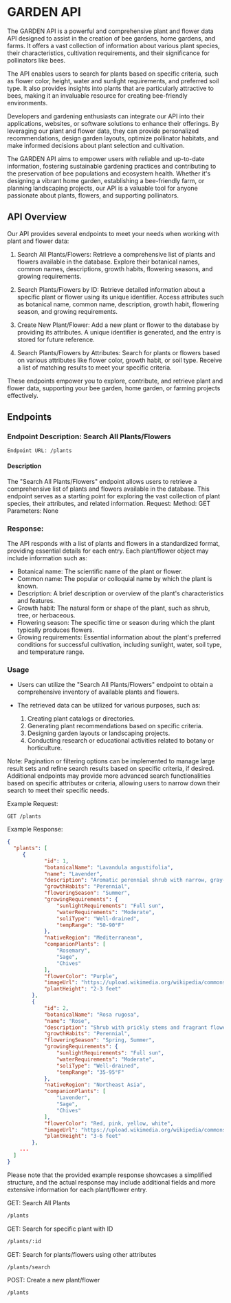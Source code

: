 # GARDEN API

The GARDEN API is a powerful and comprehensive plant and flower data API designed to assist in the creation of bee gardens, home gardens, and farms. It offers a vast collection of information about various plant species, their characteristics, cultivation requirements, and their significance for pollinators like bees.

The API enables users to search for plants based on specific criteria, such as flower color, height, water and sunlight requirements, and preferred soil type. It also provides insights into plants that are particularly attractive to bees, making it an invaluable resource for creating bee-friendly environments.

Developers and gardening enthusiasts can integrate our API into their applications, websites, or software solutions to enhance their offerings. By leveraging our plant and flower data, they can provide personalized recommendations, design garden layouts, optimize pollinator habitats, and make informed decisions about plant selection and cultivation.

The GARDEN API aims to empower users with reliable and up-to-date information, fostering sustainable gardening practices and contributing to the preservation of bee populations and ecosystem health. Whether it's designing a vibrant home garden, establishing a bee-friendly farm, or planning landscaping projects, our API is a valuable tool for anyone passionate about plants, flowers, and supporting pollinators.

## API Overview

Our API provides several endpoints to meet your needs when working with plant and flower data:

1. Search All Plants/Flowers: Retrieve a comprehensive list of plants and flowers available in the database. Explore their botanical names, common names, descriptions, growth habits, flowering seasons, and growing requirements.

2. Search Plants/Flowers by ID: Retrieve detailed information about a specific plant or flower using its unique identifier. Access attributes such as botanical name, common name, description, growth habit, flowering season, and growing requirements.

3. Create New Plant/Flower: Add a new plant or flower to the database by providing its attributes. A unique identifier is generated, and the entry is stored for future reference.

4. Search Plants/Flowers by Attributes: Search for plants or flowers based on various attributes like flower color, growth habit, or soil type. Receive a list of matching results to meet your specific criteria.

These endpoints empower you to explore, contribute, and retrieve plant and flower data, supporting your bee garden, home garden, or farming projects effectively.

## Endpoints

### Endpoint Description: Search All Plants/Flowers

````plain text
Endpoint URL: /plants
````

#### Description

The "Search All Plants/Flowers" endpoint allows users to retrieve a comprehensive list of plants and flowers available in the database. This endpoint serves as a starting point for exploring the vast collection of plant species, their attributes, and related information.
Request:
Method: GET
Parameters: None

### Response:
The API responds with a list of plants and flowers in a standardized format, providing essential details for each entry.
Each plant/flower object may include information such as:
- Botanical name: The scientific name of the plant or flower.
- Common name: The popular or colloquial name by which the plant is known.
- Description: A brief description or overview of the plant's characteristics and features.
- Growth habit: The natural form or shape of the plant, such as shrub, tree, or herbaceous.
- Flowering season: The specific time or season during which the plant typically produces flowers.
- Growing requirements: Essential information about the plant's preferred conditions for successful cultivation, including sunlight, water, soil type, and temperature range.

### Usage

- Users can utilize the "Search All Plants/Flowers" endpoint to obtain a comprehensive inventory of available plants and flowers.
- The retrieved data can be utilized for various purposes, such as:

    1. Creating plant catalogs or directories.
    2. Generating plant recommendations based on specific criteria.
    3. Designing garden layouts or landscaping projects.
    4. Conducting research or educational activities related to botany or horticulture.

Note:
Pagination or filtering options can be implemented to manage large result sets and refine search results based on specific criteria, if desired.
Additional endpoints may provide more advanced search functionalities based on specific attributes or criteria, allowing users to narrow down their search to meet their specific needs.

Example Request:

````Plain Text
GET /plants
````

Example Response:

```` json
{
  "plants": [
     {
            "id": 1,
            "botanicalName": "Lavandula angustifolia",
            "name": "Lavender",
            "description": "Aromatic perennial shrub with narrow, gray-green leaves and spikes of purple flowers.",
            "growthHabits": "Perennial",
            "floweringSeason": "Summer",
            "growingRequirements": {
                "sunlightRequirements": "Full sun",
                "waterRequirements": "Moderate",
                "soliType": "Well-drained",
                "tempRange": "50-90°F"
            },
            "nativeRegion": "Mediterranean",
            "companionPlants": [
                "Rosemary",
                "Sage",
                "Chives"
            ],
            "flowerColor": "Purple",
            "imageUrl": "https://upload.wikimedia.org/wikipedia/commons/thumb/4/49/Lavender_in_full_bloom.JPG/1200px-Lavender_in_full_bloom.JPG",
            "plantHeight": "2-3 feet"
        },
        {
            "id": 2,
            "botanicalName": "Rosa rugosa",
            "name": "Rose",
            "description": "Shrub with prickly stems and fragrant flowers.",
            "growthHabits": "Perennial",
            "floweringSeason": "Spring, Summer",
            "growingRequirements": {
                "sunlightRequirements": "Full sun",
                "waterRequirements": "Moderate",
                "soliType": "Well-drained",
                "tempRange": "35-95°F"
            },
            "nativeRegion": "Northeast Asia",
            "companionPlants": [
                "Lavender",
                "Sage",
                "Chives"
            ],
            "flowerColor": "Red, pink, yellow, white",
            "imageUrl": "https://upload.wikimedia.org/wikipedia/commons/thumb/1/1b/Rosa_rugosa_flower.jpg/1200px-Rosa_rugosa_flower.jpg",
            "plantHeight": "3-6 feet"
        },
    ...
  ]
}

````

Please note that the provided example response showcases a simplified structure, and the actual response may include additional fields and more extensive information for each plant/flower entry.

GET: Search All Plants

```bash
/plants
```

GET: Search for specific plant with ID

```bash
/plants/:id
```

GET: Search for plants/flowers using other attributes

```bash
/plants/search
```

POST: Create a new plant/flower

```bash
/plants

```
